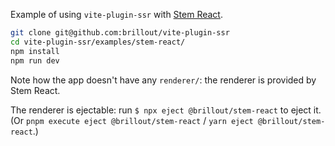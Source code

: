 Example of using `vite-plugin-ssr` with [Stem React](https://github.com/brillout/stem-react).

```bash
git clone git@github.com:brillout/vite-plugin-ssr
cd vite-plugin-ssr/examples/stem-react/
npm install
npm run dev
```

Note how the app doesn't have any `renderer/`: the renderer is provided by Stem React.

The renderer is ejectable: run `$ npx eject @brillout/stem-react` to eject it. (Or `pnpm execute eject @brillout/stem-react` / `yarn eject @brillout/stem-react`.)
